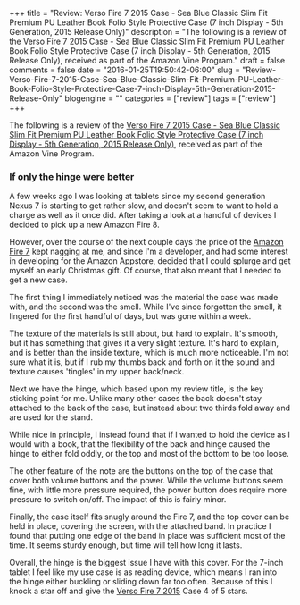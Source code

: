 +++
title = "Review: Verso Fire 7 2015 Case - Sea Blue Classic Slim Fit Premium PU Leather Book Folio Style Protective Case (7 inch Display - 5th Generation, 2015 Release Only)"
description = "The following is a review of the Verso Fire 7 2015 Case - Sea Blue Classic Slim Fit Premium PU Leather Book Folio Style Protective Case (7 inch Display - 5th Generation, 2015 Release Only), received as part of the Amazon Vine Program."
draft = false
comments = false
date = "2016-01-25T19:50:42-06:00"
slug = "Review-Verso-Fire-7-2015-Case-Sea-Blue-Classic-Slim-Fit-Premium-PU-Leather-Book-Folio-Style-Protective-Case-7-inch-Display-5th-Generation-2015-Release-Only"
blogengine = ""
categories = ["review"]
tags = ["review"]
+++

<p>The following is a review of the <a href="http://amzn.to/1KASRLG">Verso Fire 7 2015 Case - Sea Blue Classic Slim Fit Premium PU Leather Book Folio Style Protective Case (7 inch Display - 5th Generation, 2015 Release Only)</a>, received as part of the Amazon Vine Program.</p>

<h3>If only the hinge were better</h3>

<p>A few weeks ago I was looking at tablets since my second generation Nexus 7 is starting to get rather slow, and doesn't seem to want to hold a charge as well as it once did. After taking a look at a handful of devices I decided to pick up a new Amazon Fire 8.</p>

<p>However, over the course of the next couple days the price of the <a href="http://amzn.to/1KAT6q4">Amazon Fire 7</a> kept nagging at me, and since I'm a developer, and had some interest in developing for the Amazon Appstore, decided that I could splurge and get myself an early Christmas gift. Of course, that also meant that I needed to get a new case.</p>

<p>The first thing I immediately noticed was the material the case was made with, and the second was the smell. While I've since forgotten the smell, it lingered for the first handful of days, but was gone within a week.</p>

<p>The texture of the materials is still about, but hard to explain. It's smooth, but it has something that gives it a very slight texture. It's hard to explain, and is better than the inside texture, which is much more noticeable. I'm not sure what it is, but if I rub my thumbs back and forth on it the sound and texture causes 'tingles' in my upper back/neck.</p>

<p>Next we have the hinge, which based upon my review title, is the key sticking point for me. Unlike many other cases the back doesn't stay attached to the back of the case, but instead about two thirds fold away and are used for the stand.</p>

<p>While nice in principle, I instead found that if I wanted to hold the device as I would with a book, that the flexibility of the back and hinge caused the hinge to either fold oddly, or the top and most of the bottom to be too loose.</p>

<p>The other feature of the note are the buttons on the top of the case that cover both volume buttons and the power. While the volume buttons seem fine, with little more pressure required, the power button does require more pressure to switch on/off. The impact of this is fairly minor.</p>

<p>Finally, the case itself fits snugly around the Fire 7, and the top cover can be held in place, covering the screen, with the attached band. In practice I found that putting one edge of the band in place was sufficient most of the time. It seems sturdy enough, but time will tell how long it lasts.</p>

<p>Overall, the hinge is the biggest issue I have with this cover. For the 7-inch tablet I feel like my use case is as reading device, which means I ran into the hinge either buckling or sliding down far too often. Because of this I knock a star off and give the <a href="http://amzn.to/1KASRLG">Verso Fire 7 2015</a> Case 4 of 5 stars.</p>

